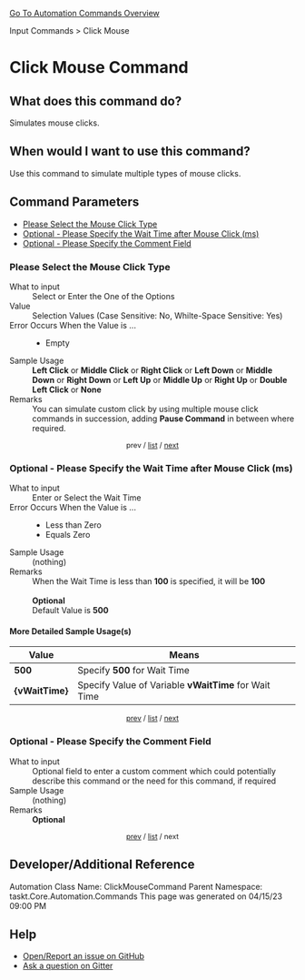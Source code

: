 <!--TITLE: Click Mouse Command -->
<!-- SUBTITLE: a command in the Input Commands group. -->
[Go To Automation Commands Overview](/automation-commands.md)


Input Commands &gt; Click Mouse


# Click Mouse Command


## What does this command do?
Simulates mouse clicks.


## When would I want to use this command?
Use this command to simulate multiple types of mouse clicks.


<a id="param_list"></a>
## Command Parameters
- [Please Select the Mouse Click Type](#param_0)
- [Optional - Please Specify the Wait Time after Mouse Click (ms)](#param_1)
- [Optional - Please Specify the Comment Field](#param_2)


<a id="param_0"></a>
### Please Select the Mouse Click Type


<dl>
<dt>What to input</dt><dd>Select or Enter the One of the Options</dd>
<dt>Value</dt><dd>Selection Values (Case Sensitive: No, Whilte-Space Sensitive: Yes)</dd>
<dt>Error Occurs When the Value is ...</dt><dd><ul>
<li>Empty</li>
</ul></dd>
<dt>Sample Usage</dt><dd><strong>Left Click</strong> or  <strong>Middle Click</strong> or  <strong>Right Click</strong> or  <strong>Left Down</strong> or  <strong>Middle Down</strong> or  <strong>Right Down</strong> or  <strong>Left Up</strong> or  <strong>Middle Up</strong> or  <strong>Right Up</strong> or  <strong>Double Left Click</strong> or  <strong>None</strong></dd>
<dt>Remarks</dt><dd>You can simulate custom click by using multiple mouse click commands in succession, adding <strong>Pause Command</strong> in between where required.</dd>
</dl>




<div style="font-size: 90%; text-align: center">


prev / [list](#param_list) / [next](#param_1)


</div>


<a id="param_1"></a>
### Optional - Please Specify the Wait Time after Mouse Click (ms)


<dl>
<dt>What to input</dt><dd>Enter or Select the Wait Time</dd>
<dt>Error Occurs When the Value is ...</dt><dd><ul>
<li>Less than Zero</li>
<li>Equals Zero</li>
</ul></dd>
<dt>Sample Usage</dt><dd>(nothing)</dd>
<dt>Remarks</dt><dd>When the Wait Time is less than <strong>100</strong> is specified, it will be <strong>100</strong><br><br>
<strong>Optional</strong><br>Default Value is <strong>500</strong></dd>
</dl>




#### More Detailed Sample Usage(s)
| Value | Means |
|---|---|
| <strong>500</strong> | Specify **500** for Wait Time |
| <strong>{vWaitTime}</strong> | Specify Value of Variable **vWaitTime** for Wait Time |


<div style="font-size: 90%; text-align: center">


[prev](#param_1) / [list](#param_list) / [next](#param_2)


</div>


<a id="param_2"></a>
### Optional - Please Specify the Comment Field


<dl>
<dt>What to input</dt><dd>Optional field to enter a custom comment which could potentially describe this command or the need for this command, if required</dd>
<dt>Sample Usage</dt><dd>(nothing)</dd>
<dt>Remarks</dt><dd><strong>Optional</strong><br></dd>
</dl>




<div style="font-size: 90%; text-align: center">


[prev](#param_2) / [list](#param_list) / next


</div>


## Developer/Additional Reference
Automation Class Name: ClickMouseCommand
Parent Namespace: taskt.Core.Automation.Commands
This page was generated on 04/15/23 09:00 PM


## Help
- [Open/Report an issue on GitHub](https://github.com/rcktrncn/taskt/issues/new)
- [Ask a question on Gitter](https://gitter.im/taskt-rpa/Lobby)
